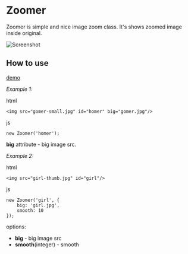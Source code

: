 Zoomer
=====
Zoomer is simple and nice image zoom class. It's shows zoomed image inside original.

![Screenshot](http://mifjs.net/assets/images/queen.jpg)

How to use
----------

[demo](http://mifjs.net/misc/zoomer/)

*Example 1:*

html

	<img src="gomer-small.jpg" id="homer" big="gomer.jpg"/>
js

	new Zoomer('homer');
	
**big** attribute - big image src.


*Example 2:*

html

	<img src="girl-thumb.jpg" id="girl"/>
	
js

	new Zoomer('girl', {
		big: 'girl.jpg',
		smooth: 10
	});
	
options:

* **big** - big image src
* **smooth**(integer) - smooth 